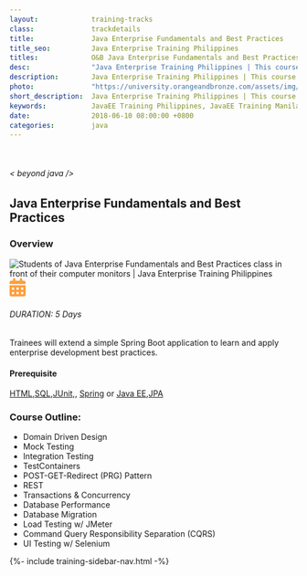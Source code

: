 ```yaml
---
layout:             training-tracks
class:              trackdetails
title:              Java Enterprise Fundamentals and Best Practices
title_seo:          Java Enterprise Training Philippines
titles:             O&B Java Enterprise Fundamentals and Best Practices
desc:               "Java Enterprise Training Philippines | This course provides a rigorous introduction to enterprise development, including solving common problems of persistence, concurrency, organizing business logic, and communication over the web."
description:        Java Enterprise Training Philippines | This course provides a rigorous introduction to enterprise development, including solving common problems of persistence, concurrency, organizing business logic, and communication over the web.
photo:              "https://university.orangeandbronze.com/assets/img/JavaEnterpriseFundamentalsAndBestPractices-FBLinkPostPhoto.png"
short_description:  Java Enterprise Training Philippines | This course provides a rigorous introduction to enterprise development, including solving common problems of persistence, concurrency, organizing business logic, and communication over the web.
keywords:           JavaEE Training Philippines, JavaEE Training Manila, JavaEE Training Makati, Servlets Training Philippines,
date:               2018-06-10 08:00:00 +0800
categories:         java
---
```

<div class="section-content">
    <div class="container-fluid auto-1110">
        <div class="row">
            <div class="col">
                <div class="panel-content">
                    <div class="title-section">
                        <img src="{{ "assets/img/title-software.png" | relative_url }}" alt="">
                        <div class="title">
                            <h6>
                                < beyond java />
                            </h6>
                            <h2>Java Enterprise Fundamentals and Best Practices</h2>
                        </div>
                    </div>
                    <div class="row" data-sticky-container>
                        <div class="track-panel">
                            <div class="track-content">
                                <section id="overview">
                                    <h3>Overview</h3>
                                    <img class="mb30 img-fluid" src="{{ "assets/img/JavaEnterpriseFundamentalsAndBestPractices-cover.png" | relative_url }}" alt="Students of Java Enterprise Fundamentals and Best Practices class in front of their computer monitors | Java Enterprise Training Philippines">
                                    <div class="track-details">
                                        <div class="details mr40">
                                            <img src="/assets/img/ico-calendar.svg" alt="">
                                            <h6>DURATION: 5 Days</h6>
                                        </div>
                                    </div>
                                    <p>
                                        Trainees will extend a simple Spring Boot application to learn and apply enterprise development best practices.
                                    </p>
                                    <h4>
                                        Prerequisite
                                    </h4>
                                    <p><a href="/other_courses/html-css/" target="_blank">HTML</a>,<a href="/other_courses/sql/" target="_blank">SQL</a>,<a href="/other_courses/junit/" target="_blank">JUnit,</a>, <a href="/java-framework/core-spring/" target="_blank">Spring</a> or <a href="/java/agile-engineering/" target="_blank">Java EE</a>,<a href="/java-framework/spring-jpa-hibernate/" target="_blank">JPA</a> </p>
                                </section>
                                <section id="topic-outline">
                                    <h3>
                                        Course Outline:
                                    </h3>
                                    <ul class="course-outline">
                                    <li>Domain Driven Design</li>
                                    <li>Mock Testing</li>
                                    <li>Integration Testing</li>
                                    <li>TestContainers</li>
                                    <li>POST-GET-Redirect (PRG) Pattern</li>
                                    <li>REST</li>
                                    <li>Transactions & Concurrency</li>
                                    <li>Database Performance </li>
                                    <li>Database Migration</li>
                                    <li>Load Testing w/ JMeter</li>
                                    <li>Command Query Responsibility Separation (CQRS)</li>
                                    <li>UI Testing w/ Selenium</li>
                                    </ul>
                                </section>
                                <!-- <section id="faq">
                                    <h3>Frequently Asked Questions</h3>
                                    <div class="faq-list" id="accordion">
                                        <a class="faq-card">
                                            <div class="faq-header collapsed" id="heading-1" data-toggle="collapse" data-target="#collapse-1" aria-expanded="true" aria-controls="collapse-1">
                                                <h4 class="title">
                                                    What are the prerequisites needed before I take this training track?
                                                </h4>
                                                <img src="{{ "assets/img/ico-chevron-down.svg" | relative_url }}" alt="" class="ico">
                                            </div>
                                            <div id="collapse-1" class="collapse faq-body" aria-labelledby="heading-1" data-parent="#accordion">
                                                <div class="content">
                                                    <p>
                                                        None.
                                                    </p>
                                                </div>
                                            </div>
                                        </a>
                                        <a class="faq-card">
                                            <div class="faq-header collapsed" id="heading-2" data-toggle="collapse" aria-expanded="false" data-target="#collapse-2" aria-controls="collapse-2">
                                                <h4 class="title">
                                                    What skills should I expect to possess at the end of the course?
                                                </h4>
                                                <img src="{{ "assets/img/ico-chevron-down.svg" | relative_url }}" alt="" class="ico">
                                            </div>
                                            <div id="collapse-2" class="collapse faq-body" aria-labelledby="heading-2" data-parent="#accordion">
                                                <div class="content">
                                                    <p>
                                                       Learn basic installation and creating creating databases and collections.
                                                    </p>
                                                </div>
                                            </div>
                                        </a>
                                    </div>
                                </section> -->
                            </div>
                            {%- include training-sidebar-nav.html -%}
                        </div>
                    </div>
                </div>
            </div>
        </div>
    </div>
</div>